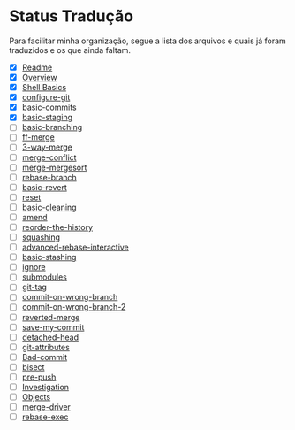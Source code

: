 # Status Tradução

Para facilitar minha organização, segue a lista dos arquivos e quais já foram traduzidos e os que ainda faltam.

- [X] [Readme](README.md)
- [X] [Overview](Overview.md)
- [X] [Shell Basics](SHELL-BASICS.md)
- [X] [configure-git](configure-git/README.md)
- [X] [basic-commits](basic-commits/README.md)
- [x] [basic-staging](basic-staging/README.md)
- [ ] [basic-branching](basic-branching/README.md)
- [ ] [ff-merge](ff-merge/README.md)
- [ ] [3-way-merge](3-way-merge/README.md)
- [ ] [merge-conflict](merge-conflict/README.md)
- [ ] [merge-mergesort](merge-mergesort/README.md)
- [ ] [rebase-branch](rebase-branch/README.md)
- [ ] [basic-revert](basic-revert/README.md)
- [ ] [reset](reset/README.md)
- [ ] [basic-cleaning](basic-cleaning/README.md)
- [ ] [amend](amend/README.md)
- [ ] [reorder-the-history](reorder-the-history/README.md)
- [ ] [squashing](squashing/README.md)
- [ ] [advanced-rebase-interactive](advanced-rebase-interactive/README.md)
- [ ] [basic-stashing](basic-stashing/README.md)
- [ ] [ignore](ignore/README.md)
- [ ] [submodules](submodules/README.md)
- [ ] [git-tag](git-tag//README.md)
- [ ] [commit-on-wrong-branch](commit-on-wrong-branch/README.md)
- [ ] [commit-on-wrong-branch-2](commit-on-wrong-branch-2/README.md)
- [ ] [reverted-merge](reverted-merge/README.md)
- [ ] [save-my-commit](save-my-commit/README.md)
- [ ] [detached-head](detached-head/README.md)
- [ ] [git-attributes](git-attributes/README.md)
- [ ] [Bad-commit](bad-commit/README.md)
- [ ] [bisect](bisect/README.md)
- [ ] [pre-push](pre-push/README.md)
- [ ] [Investigation](investigation/README.md)
- [ ] [Objects](objects/README.md)
- [ ] [merge-driver](merge-driver/README.md)
- [ ] [rebase-exec](rebase-exec/README.md)
